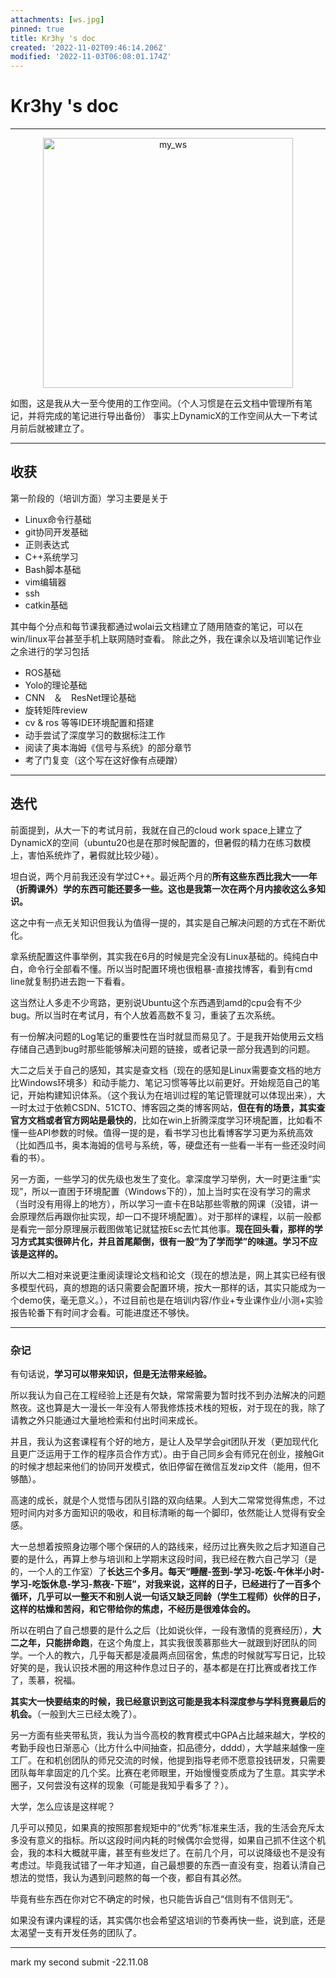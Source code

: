 ```yaml
---
attachments: [ws.jpg]
pinned: true
title: Kr3hy 's doc
created: '2022-11-02T09:46:14.206Z'
modified: '2022-11-03T06:08:01.174Z'
---
```


# Kr3hy 's doc
---

<div align='center'>
<img src="..\attachments\ws.jpg" width="400" height="400" alt="my_ws"/>
</div>
<p></p>
如图，这是我从大一至今使用的工作空间。（个人习惯是在云文档中管理所有笔记，并将完成的笔记进行导出备份）
事实上DynamicX的工作空间从大一下考试月前后就被建立了。

---

## 收获

第一阶段的（培训方面）学习主要是关于
- Linux命令行基础
- git协同开发基础
- 正则表达式
- C++系统学习
- Bash脚本基础
- vim编辑器
- ssh
- catkin基础

其中每个分点和每节课我都通过wolai云文档建立了随用随查的笔记，可以在win/linux平台甚至手机上联网随时查看。
除此之外，我在课余以及培训笔记作业之余进行的学习包括
- ROS基础
- Yolo的理论基础
- CNN　＆　ResNet理论基础
- 旋转矩阵review
- cv & ros 等等IDE环境配置和搭建
- 动手尝试了深度学习的数据标注工作
- 阅读了奥本海姆《信号与系统》的部分章节
- 考了门复变（这个写在这好像有点硬蹭）

---

## 迭代

前面提到，从大一下的考试月前，我就在自己的cloud work space上建立了DynamicX的空间（ubuntu20也是在那时候配置的，但暑假的精力在练习数模上，害怕系统炸了，暑假就比较少碰）。

坦白说，两个月前我还没有学过C++。最近两个月的**所有这些东西比我大一一年（折腾课外）学的东西可能还要多一些。这也是我第一次在两个月内接收这么多知识。**

这之中有一点无关知识但我认为值得一提的，其实是自己解决问题的方式在不断优化。

拿系统配置这件事举例，其实我在6月的时候是完全没有Linux基础的。纯纯白中白，命令行全部看不懂。所以当时配置环境也很粗暴-直接找博客，看到有cmd line就复制扔进去跑一下看看。

这当然让人多走不少弯路，更别说Ubuntu这个东西遇到amd的cpu会有不少bug。所以当时在考试月，有个人放着高数不复习，重装了五次系统。

有一份解决问题的Log笔记的重要性在当时就显而易见了。于是我开始使用云文档存储自己遇到bug时那些能够解决问题的链接，或者记录一部分我遇到的问题。

大二之后关于自己的感知，其实是查文档（现在的感知是Linux需要查文档的地方比Windows环境多）和动手能力、笔记习惯等等比以前更好。开始规范自己的笔记，开始构建知识体系。（这个我认为在培训过程的笔记管理就可以体现出来），大一时太过于依赖CSDN、51CTO、博客园之类的博客网站，**但在有的场景，其实查官方文档或者官方网站是最快的**，比如在win上折腾深度学习环境配置，比如看不懂一些API参数的时候。值得一提的是，看书学习也比看博客学习更为系统高效（比如西瓜书，奥本海姆的信号与系统，等，硬盘还有一些看一半有一些还没时间看的书）。

另一方面，一些学习的优先级也发生了变化。拿深度学习举例，大一时更注重“实现”，所以一直困于环境配置（Windows下的），加上当时实在没有学习的需求（当时没有用得上的地方），所以学习一直卡在B站那些零散的网课（没错，讲一会原理然后再跟你扯实现，却一口不提环境配置）。对于那样的课程，以前一般都是看完一部分原理展示截图做笔记就猛按Esc去忙其他事。**现在回头看，那样的学习方式其实很碎片化，并且首尾颠倒，很有一股“为了学而学”的味道。学习不应该是这样的。**

所以大二相对来说更注重阅读理论文档和论文（现在的想法是，网上其实已经有很多模型代码，真的想跑的话只需要会配置环境，按大一那样的话，其实只能成为一个demo侠，毫无意义。），不过目前也是在培训内容/作业+专业课作业/小测+实验报告轮番下有时间才会看。可能进度还不够快。

---

### 杂记

有句话说，**学习可以带来知识，但是无法带来经验。** 

所以我认为自己在工程经验上还是有欠缺，常常需要为暂时找不到办法解决的问题熬夜。这也算是大一漫长一年没有人带我修炼技术栈的短板，对于现在的我，除了请教之外只能通过大量地检索和付出时间来成长。

并且，我认为这套课程有个好的地方，是让人及早学会git团队开发（更加现代化且更广泛运用于工作的程序员合作方式）。由于自己同乡会有师兄在创业，接触Git的时候才想起来他们的协同开发模式，依旧停留在微信互发zip文件（能用，但不够酷）。

高速的成长，就是个人觉悟与团队引路的双向结果。人到大二常常觉得焦虑，不过短时间内对多方面知识的吸收，和目标清晰的每一个脚印，依然能让人觉得有安全感。

大一总想着按照身边哪个哪个保研的人的路线来，经历过比赛失败之后才知道自己要的是什么，再算上参与培训和上学期末这段时间，我已经在教六自己学习（是的，一个人的工作室）了**长达三个多月。每天“睡醒-签到-学习-吃饭-午休半小时-学习-吃饭休息-学习-熬夜-下班”，对我来说，这样的日子，已经进行了一百多个循环，几乎可以一整天不和别人说一句话又缺乏同龄（学生工程师）伙伴的日子，这样的枯燥和苦闷，和它带给你的焦虑，不经历是很难体会的。**

所以在明白了自己想要的是什么之后（比如说伙伴，一段有激情的竞赛经历），**大二之年，只能拼命跑**，在这个角度上，其实我很羡慕那些大一就跟到好团队的同学。一个人的教六，几乎每天都是凌晨两点回宿舍，焦虑的时候就写写日记，比较好笑的是，我认识技术圈的用这种作息过日子的，基本都是在打比赛或者找工作了，羡慕，祝福。

**其实大一快要结束的时候，我已经意识到这可能是我本科深度参与学科竞赛最后的机会。**（一般到大三已经太晚了）。

另一方面有些夹带私货，我认为当今高校的教育模式中GPA占比越来越大，学校的考勤手段也日渐恶心（比方什么中间抽查，扣品德分，dddd），大学越来越像一座工厂。在和机创团队的师兄交流的时候，他提到指导老师不愿意投钱研发，只需要团队每年拿固定的几个奖。比赛在老师眼里，开始慢慢变质成为了生意。其实学术圈子，又何尝没有这样的现象（可能是我知乎看多了？）。

大学，怎么应该是这样呢？

几乎可以预见，如果真的按照那套规矩中的“优秀”标准来生活，我的生活会充斥太多没有意义的指标。所以这段时间内耗的时候偶尔会觉得，如果自己抓不住这个机会，我的本科大概就平庸，甚至有些发烂了。在前几个月，可以说降级也不是没有考虑过。毕竟我试错了一年才知道，自己最想要的东西一直没有变，抱着认清自己想法的觉悟，我认为遇到问题熬的每一个夜，都自有其必然。

毕竟有些东西在你对它不确定的时候，也只能告诉自己“信则有不信则无”。

如果没有课内课程的话，其实偶尔也会希望这培训的节奏再快一些，说到底，还是太渴望一支有开发任务的团队了。

---

mark my second submit -22.11.08